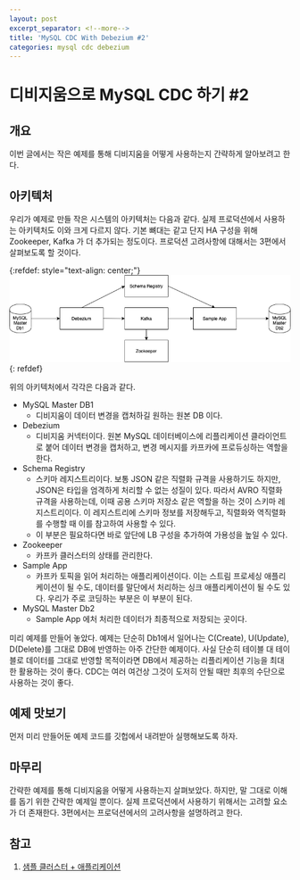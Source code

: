 ```yaml
---
layout: post
excerpt_separator: <!--more-->
title: 'MySQL CDC With Debezium #2'
categories: mysql cdc debezium
---
```


# 디비지움으로 MySQL CDC 하기 #2
## 개요

이번 글에서는 작은 예제를 통해 디비지움을 어떻게 사용하는지 간략하게 알아보려고 한다.
<!--more-->

## 아키텍처

우리가 예제로 만들 작은 시스템의 아키텍처는 다음과 같다. 실제 프로덕션에서 사용하는 아키텍처도 이와 크게 다르지 않다. 기본 뼈대는 같고 단지 HA 구성을 위해 
Zookeeper, Kafka 가 더 추가되는 정도이다. 프로덕션 고려사항에 대해서는 3편에서 살펴보도록 할 것이다.

{:refdef: style="text-align: center;"}
![architecture](/assets/simple-debezium-usage-architecture.png)
{: refdef}

위의 아키텍처에서 각각은 다음과 같다.

* MySQL Master DB1
  * 디비지움이 데이터 변경을 캡처하길 원하는 원본 DB 이다.
* Debezium
  * 디비지움 커넥터이다. 원본 MySQL 데이터베이스에 리플리케이션 클라이언트로 붙어 데이터 변경을 캡처하고, 변경 메시지를 카프카에 프로듀싱하는 역할을 한다.
* Schema Registry
  * 스키마 레지스트리이다. 보통 JSON 같은 직렬화 규격을 사용하기도 하지만, JSON은 타입을 엄격하게 처리할 수 없는 성질이 있다. 따라서 AVRO 직렬화 규격을 
  사용하는데, 이때 공용 스키마 저장소 같은 역할을 하는 것이 스키마 레지스트리이다. 이 레지스트리에 스키마 정보를 저장해두고, 직렬화와 역직렬화를 수행할 때 
  이를 참고하여 사용할 수 있다.
  * 이 부분은 필요하다면 바로 앞단에 LB 구성을 추가하여 가용성을 높일 수 있다.  
* Zookeeper
  * 카프카 클러스터의 상태를 관리한다.
* Sample App
  * 카프카 토픽을 읽어 처리하는 애플리케이션이다. 이는 스트림 프로세싱 애플리케이션이 될 수도, 데이터를 말단에서 처리하는 싱크 애플리케이션이 될 수도 있다. 
  우리가 주로 코딩하는 부분은 이 부분이 된다.
* MySQL Master Db2
  * Sample App 에처 처리한 데이터가 최종적으로 저장되는 곳이다.

미리 예제를 만들어 놓았다. 예제는 단순히 Db1에서 일어나는 C(Create), U(Update), D(Delete)를 그대로 DB에 반영하는 아주 간단한 예제이다. 사실 단순히 
테이블 대 테이블로 데이터를 그대로 반영할 목적이라면 DB에서 제공하는 리플리케이션 기능을 최대한 활용하는 것이 좋다. CDC는 여러 여건상 그것이 도저히 안될 때만 
최후의 수단으로 사용하는 것이 좋다.

## 예제 맛보기

먼저 미리 만들어둔 예제 코드를 깃헙에서 내려받아 실행해보도록 하자.

## 마무리

간략한 예제를 통해 디비지움을 어떻게 사용하는지 살펴보았다. 하지만, 말 그대로 이해를 돕기 위한 간략한 예제일 뿐이다. 실제 프로덕션에서 사용하기 위해서는 
고려할 요소가 더 존재한다. 3편에서는 프로덕션에서의 고려사항을 설명하려고 한다.

## 참고

1. [샘플 클러스터 + 애플리케이션](https://github.com/m0rph2us/docker-debezium)